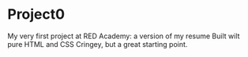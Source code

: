 # Project0
My very first project at RED Academy: a version of my resume
Built wilt pure HTML and CSS
Cringey, but a great starting point.
